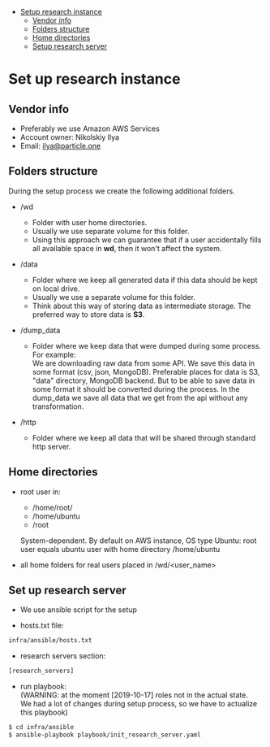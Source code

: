<!--ts-->
   * [Setup research instance](#setup-research-instance)
      * [Vendor info](#vendor-info)
      * [Folders structure](#folders-structure)
      * [Home directories](#home-directories)
      * [Setup research server](#setup-research-server)



<!--te-->

# Set up research instance

## Vendor info

- Preferably we use Amazon AWS Services
- Account owner: Nikolskiy Ilya 
- Email: ilya@particle.one

## Folders structure
During the setup process we create the following additional folders.

- /wd
    - Folder with user home directories.
    - Usually we use separate volume for this folder.
    - Using this approach we can guarantee that if a user accidentally
      fills all available space in **wd**, then it won't affect the system.

- /data
    - Folder where we keep all generated data if this data should be kept on 
      local drive.
    - Usually we use a separate volume for this folder.
    - Think about this way of storing data as intermediate storage. The
      preferred way to store data is **S3**.

- /dump_data
    - Folder where we keep data that were dumped during some process.   
      For example:  
      We are downloading raw data from some API. We save this data in some
      format (csv, json, MongoDB).  Preferable places for data is S3, "data"
      directory, MongoDB backend. But to be able to save data in some format it
      should be converted during the process. In the dump_data we save all data
      that we get from the api without any transformation.

- /http
    - Folder where we keep all data that will be shared through standard http
      server.

## Home directories

- root user in:
    - /home/root/
    - /home/ubuntu
    - /root
  
  System-dependent.
  By default on AWS instance, OS type Ubuntu: root user equals ubuntu user 
  with home directory /home/ubuntu

- all home folders for real users placed in /wd/<user_name>


## Set up research server
- We use ansible script for the setup

- hosts.txt file:
```bash
infra/ansible/hosts.txt
```
- research servers section:
```bash
[research_servers]
```

- run playbook:  
  (WARNING: at the moment [2019-10-17] roles not in the actual state.   
  We had a lot of changes during setup process, so we have to actualize this
  playbook)

```bash
$ cd infra/ansible
$ ansible-playbook playbook/init_research_server.yaml
```
